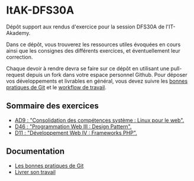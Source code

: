 # ItAK-DFS30A

Dépôt support aux rendus d'exercice pour la session DFS30A de l'IT-Akademy.

Dans ce dépôt, vous trouverez les ressources utiles évoquées en cours ainsi que les consignes des différents exercices, et éventuellement leur correction.

Chaque devoir à rendre devra se faire sur ce dépôt en utilisant une pull-request depuis un fork dans votre espace personnel Github.
Pour déposer vos développements et livrables en général, vous devez suivre les [bonnes pratiques de Git](docs/git.md) et le [workflow de travail](docs/workflow.md).

## Sommaire des exercices

  - [AD9 : "Consolidation des compétences système : Linux pour le web".](AD9_Linux_web/README.md)
  - [D46 : "Programmation Web III : Design Pattern".](D46_Design_Pattern/README.md)
  - [D11 : "Développement Web IV : Frameworks PHP".](D11_Frameworks_Php/README.md)

## Documentation

  - [Les bonnes pratiques de Git](docs/git.md)
  - [Livrer son travail](docs/workflow.md)
